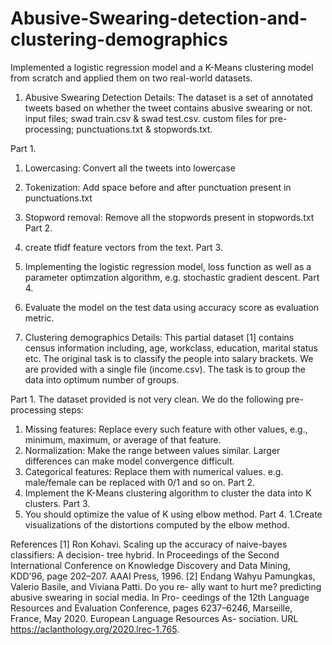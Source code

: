 # Abusive-Swearing-detection-and-clustering-demographics
Implemented a logistic regression model and a K-Means clustering model from scratch and applied them on two real-world datasets.

1. Abusive Swearing Detection
Details: 
The dataset is a set of annotated tweets based on whether the tweet contains abusive swearing or not.
input files; swad train.csv & swad test.csv. 
custom files for pre-processing; punctuations.txt & stopwords.txt.

Part 1.
1. Lowercasing: Convert all the tweets into lowercase
2. Tokenization: Add space before and after punctuation present in punctuations.txt
3. Stopword removal: Remove all the stopwords present in stopwords.txt
Part 2.
1. create tfidf feature vectors from the text.
Part 3.
1. Implementing the logistic regression model, loss function as well as a parameter optimzation algorithm, e.g. stochastic gradient descent.
Part 4.
1. Evaluate the model on the test data using accuracy score as evaluation metric.

2. Clustering demographics
Details:
This partial dataset [1] contains census information including, age, workclass, education, marital status etc. 
The original task is to classify the people into salary brackets. We are provided with a single file (income.csv). 
The task is to group the data into optimum number of groups.

Part 1.
The dataset provided is not very clean. We do the following pre-processing steps:
1. Missing features: Replace every such feature with other values, e.g., minimum, maximum, or average of that feature.
2. Normalization: Make the range between values similar. Larger differences can make model convergence difficult.
3. Categorical features: Replace them with numerical values. e.g. male/female can be replaced with 0/1 and so on.
Part 2.
1. Implement the K-Means clustering algorithm to cluster the data into K clusters.
Part 3.
1. You should optimize the value of K using elbow method.
Part 4.
1.Create visualizations of the distortions computed by the elbow method.

References
[1] Ron Kohavi. Scaling up the accuracy of naive-bayes classifiers: A decision- tree hybrid. In Proceedings of the Second International Conference on Knowledge Discovery and Data Mining, KDD’96, page 202–207. AAAI Press, 1996.
[2] Endang Wahyu Pamungkas, Valerio Basile, and Viviana Patti. Do you re- ally want to hurt me? predicting abusive swearing in social media. In Pro- ceedings of the 12th Language Resources and Evaluation Conference, pages 6237–6246, Marseille, France, May 2020. European Language Resources As- sociation. URL https://aclanthology.org/2020.lrec-1.765.
